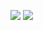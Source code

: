 ![](https://github-readme-stats.vercel.app/api?username=bloogefest&show_icons=true&theme=merko&bg_color=00000000&hide_border=true&locale=ru)
![](https://streak-stats.demolab.com?user=Bloogefest&theme=merko&hide_border=true&locale=ru&date_format=j%2Fn%5B%2FY%5D&background=00000000)